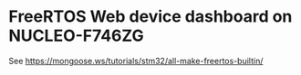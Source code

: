 # FreeRTOS Web device dashboard on NUCLEO-F746ZG

See https://mongoose.ws/tutorials/stm32/all-make-freertos-builtin/

